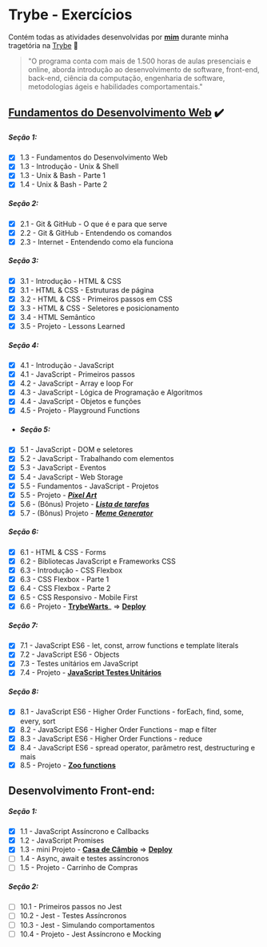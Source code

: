 # Trybe - Exercícios

Contém todas as atividades desenvolvidas por __[mim](https://www.linkedin.com/in/allan-ikeda/)__ durante minha tragetória na [Trybe](https://www.betrybe.com/) :rocket:


>"O programa conta com mais de 1.500 horas de aulas presenciais e online, aborda introdução ao desenvolvimento de software, front-end, back-end, ciência da computação, engenharia de software, metodologias ágeis e habilidades comportamentais."

##  __[Fundamentos do Desenvolvimento Web](https://github.com/AllanIkeda/trybe-exercicios/tree/main/fundamentos)__ ✔️

##### Seção 1:
- [X] 1.3 - Fundamentos do Desenvolvimento Web
- [X] 1.3 - Introdução - Unix & Shell
- [X] 1.3 - Unix & Bash - Parte 1
- [X] 1.4 - Unix & Bash - Parte 2

##### Seção 2:
- [X] 2.1 - Git & GitHub  - O que é e para que serve
- [X] 2.2 - Git & GitHub - Entendendo os comandos
- [X] 2.3 - Internet - Entendendo como ela funciona

##### Seção 3:
- [X] 3.1 - Introdução - HTML & CSS
- [X] 3.1 - HTML & CSS - Estruturas de página
- [X] 3.2 - HTML & CSS - Primeiros passos em CSS
- [X] 3.3 - HTML & CSS - Seletores e posicionamento
- [X] 3.4 - HTML Semântico
- [X] 3.5 - Projeto - Lessons Learned

##### Seção 4:
- [X] 4.1 - Introdução - JavaScript
- [X] 4.1 - JavaScript - Primeiros passos
- [X] 4.2 - JavaScript - Array e loop For
- [X] 4.3 - JavaScript - Lógica de Programação e Algoritmos
- [X] 4.4 - JavaScript - Objetos e funções
- [X] 4.5 - Projeto - Playground Functions

- ##### Seção 5:
- [X] 5.1 - JavaScript - DOM e seletores
- [X] 5.2 - JavaScript - Trabalhando com elementos
- [X] 5.3 - JavaScript - Eventos
- [X] 5.4 - JavaScript - Web Storage
- [X] 5.5 - Fundamentos - JavaScript - Projetos
- [X] 5.5 - Projeto - ___[Pixel Art](https://github.com/tryber/sd-027-a-project-pixels-art/tree/allan-ikeda-project-pixels-art)___
- [X] 5.6 - (Bônus) Projeto - ___[Lista de tarefas](https://github.com/tryber/sd-027-a-project-todo-list/tree/allan-ikeda-todo-list-project)___
- [X] 5.7 - (Bônus) Projeto - ___[Meme Generator](https://github.com/tryber/sd-027-a-project-meme-generator/tree/allan-ikeda-meme-generator-project)___

##### Seção 6:
- [X] 6.1 - HTML & CSS - Forms
- [X] 6.2 - Bibliotecas JavaScript e Frameworks CSS
- [X] 6.3 - Introdução - CSS Flexbox
- [X] 6.3 - CSS Flexbox - Parte 1
- [X] 6.4 - CSS Flexbox - Parte 2
- [X] 6.5 - CSS Responsivo - Mobile First
- [X] 6.6 - Projeto - __[TrybeWarts](https://github.com/tryber/sd-027-a-project-trybewarts/tree/allan-ikeda-trybewarts)___ => __[Deploy](https://project-pixels-art-two.vercel.app/)__

##### Seção 7:
- [X] 7.1 - JavaScript ES6 - let, const, arrow functions e template literals
- [X] 7.2 - JavaScript ES6 - Objects
- [X] 7.3 - Testes unitários em JavaScript
- [X] 7.4 - Projeto - __[JavaScript Testes Unitários](https://github.com/tryber/sd-027-a-project-js-unit-tests/tree/allan-ikeda-js-unit-tests)__

##### Seção 8:
- [X] 8.1 - JavaScript ES6 - Higher Order Functions - forEach, find, some, every, sort
- [X] 8.2 - JavaScript ES6 - Higher Order Functions - map e filter
- [x] 8.3 - JavaScript ES6 - Higher Order Functions - reduce
- [x] 8.4 - JavaScript ES6 - spread operator, parâmetro rest, destructuring e mais
- [X] 8.5 - Projeto - __[Zoo functions](https://github.com/tryber/sd-027-a-project-zoo-functions/tree/allan-ikeda-zoo-functions-project)__

## Desenvolvimento Front-end:

##### Seção 1:
- [X] 1.1 - JavaScript Assíncrono e Callbacks
- [X] 1.2 - JavaScript Promises
- [X] 1.3 - mini Projeto - __[Casa de Câmbio](https://github.com/AllanIkeda/exercise-casa-de-cambio )__ => __[Deploy](https://exercise-casa-de-cambio-ruddy.vercel.app/)__ 
- [ ] 1.4 - Async, await e testes assíncronos
- [ ] 1.5 - Projeto - Carrinho de Compras

##### Seção 2:
- [ ] 10.1 - Primeiros passos no Jest
- [ ] 10.2 - Jest - Testes Assíncronos
- [ ] 10.3 - Jest - Simulando comportamentos
- [ ] 10.4 - Projeto - Jest Assíncrono e Mocking

